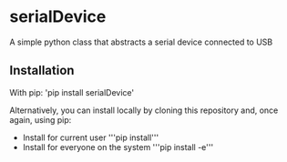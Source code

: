 # serialDevice
A simple python class that abstracts a serial device connected to USB

## Installation
With pip:
'pip install serialDevice'

Alternatively, you can install locally by cloning this repository and, once again, using pip:
- Install for current user
'''pip install'''
- Install for everyone on the system
'''pip install -e'''
